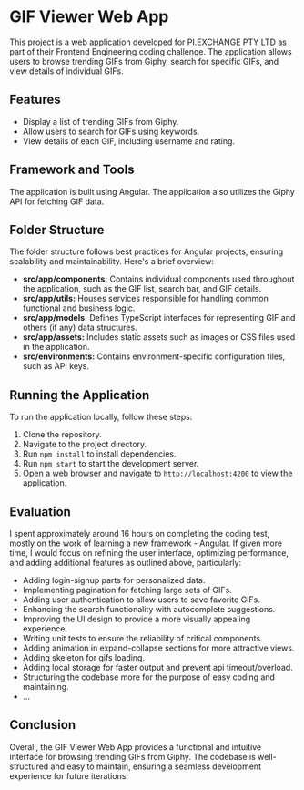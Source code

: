 # GIF Viewer Web App

This project is a web application developed for PI.EXCHANGE PTY LTD as part of their Frontend Engineering coding challenge. The application allows users to browse trending GIFs from Giphy, search for specific GIFs, and view details of individual GIFs.

## Features

- Display a list of trending GIFs from Giphy.
- Allow users to search for GIFs using keywords.
- View details of each GIF, including username and rating.

## Framework and Tools

The application is built using Angular. The application also utilizes the Giphy API for fetching GIF data.

## Folder Structure

The folder structure follows best practices for Angular projects, ensuring scalability and maintainability. Here's a brief overview:

- **src/app/components:** Contains individual components used throughout the application, such as the GIF list, search bar, and GIF details.
- **src/app/utils:** Houses services responsible for handling common functional and business logic.
- **src/app/models:** Defines TypeScript interfaces for representing GIF and others (if any) data structures.
- **src/app/assets:** Includes static assets such as images or CSS files used in the application.
- **src/environments:** Contains environment-specific configuration files, such as API keys.

## Running the Application

To run the application locally, follow these steps:

1. Clone the repository.
2. Navigate to the project directory.
3. Run `npm install` to install dependencies.
4. Run `npm start` to start the development server.
5. Open a web browser and navigate to `http://localhost:4200` to view the application.

## Evaluation

I spent approximately around 16 hours on completing the coding test, mostly on the work of learning a new framework - Angular. If given more time, I would focus on refining the user interface, optimizing performance, and adding additional features as outlined above, particularly:
- Adding login-signup parts for personalized data.
- Implementing pagination for fetching large sets of GIFs.
- Adding user authentication to allow users to save favorite GIFs.
- Enhancing the search functionality with autocomplete suggestions.
- Improving the UI design to provide a more visually appealing experience.
- Writing unit tests to ensure the reliability of critical components.
- Adding animation in expand-collapse sections for more attractive views.
- Adding skeleton for gifs loading.
- Adding local storage for faster output and prevent api timeout/overload.
- Structuring the codebase more for the purpose of easy coding and maintaining.
- ...

## Conclusion

Overall, the GIF Viewer Web App provides a functional and intuitive interface for browsing trending GIFs from Giphy. The codebase is well-structured and easy to maintain, ensuring a seamless development experience for future iterations.
